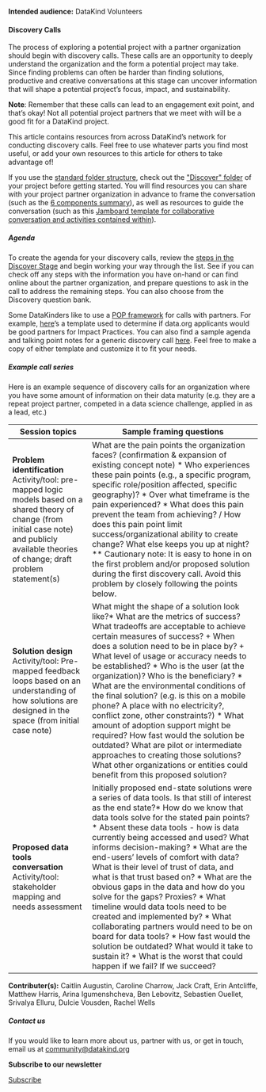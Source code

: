 




**Intended audience:**
DataKind Volunteers






#### Discovery Calls


The process of exploring a potential project with a partner organization should begin with discovery calls. These calls are an opportunity to deeply understand the organization and the form a potential project may take. Since finding problems can often be harder than finding solutions, productive and creative conversations at this stage can uncover information that will shape a potential project’s focus, impact, and sustainability.


**Note**: Remember that these calls can lead to an engagement exit point, and that’s okay! Not all potential project partners that we meet with will be a good fit for a DataKind project.


This article contains resources from across DataKind’s network for conducting discovery calls. Feel free to use whatever parts you find most useful, or add your own resources to this article for others to take advantage of!


If you use the [standard folder structure](https://playbook.datakind.org/playbook/articles/20/folder-structure-template), check out the ["Discover" folder](https://drive.google.com/drive/folders/1OXXV8jg5b9QZLVDfF9H0-_tmhNJ3zI21?usp=sharing) of your project before getting started. You will find resources you can share with your project partner organization in advance to frame the conversation (such as the [6 components summary](https://drive.google.com/file/d/1NgZI1E2yjvVo1JMh1dY5RNtCuFj808OY/view?usp=sharing)), as well as resources to guide the conversation (such as this [Jamboard template for collaborative conversation and activities contained within](https://jamboard.google.com/d/1zbdN8c9tQ3Xn8MFJ2lfxPop1bfFwMDAgqTIHQOfCZOs/viewer?pli=1)).


##### Agenda


To create the agenda for your discovery calls, review the [steps in the Discover Stage](https://playbook.datakind.org/playbook/articles/13) and begin working your way through the list. See if you can check off any steps with the information you have on\-hand or can find online about the partner organization, and prepare questions to ask in the call to address the remaining steps. You can also choose from the Discovery question bank.


Some DataKinders like to use a  [POP framework](http://stproject.org/wp-content/uploads/2014/11/the-fabulous-pop-model.pdf) for calls with partners. For example, [here](https://docs.google.com/document/d/1i5Gdb71eSrVDf6jiTSrYu8NB_G8pXDSUG81roKo5Shg/edit)’s a template used to determine if data.org applicants would be good partners for Impact Practices. You can also find a sample agenda and talking point notes for a generic discovery call [here](https://docs.google.com/document/d/1F-yvrjNpwp62nt4JOT4XHzn00FgiGqUuakhOdDM71Do/edit#heading=h.buax78rrv3hb). Feel free to make a copy of either template and customize it to fit your needs.


##### Example call series


Here is an example sequence of discovery calls for an organization where you have some amount of information on their data maturity (e.g. they are a repeat project partner, competed in a data science challenge, applied in as a lead, etc.)





| Session topics | Sample framing questions |
| --- | --- |
| **Problem identification**  Activity/tool: pre\-mapped logic models based on a shared theory of change (from initial case note) and publicly available theories of change; draft problem statement(s) | What are the pain points the organization faces? (confirmation \& expansion of existing concept note)  * Who experiences these pain points (e.g., a specific program, specific role/position affected, specific geography)? * Over what timeframe is the pain experienced? * What does this pain prevent the team from achieving? / How does this pain point limit success/organizational ability to create change?    What else keeps you up at night?  \*\* Cautionary note: It is easy to hone in on the first problem and/or proposed solution during the first discovery call. Avoid this problem by closely following the points below. |
| **Solution design**  Activity/tool: Pre\-mapped feedback loops based on an understanding of how solutions are designed in the space (from initial case note) | What might the shape of a solution look like?* What are the metrics of success? What tradeoffs are acceptable to achieve certain measures of success? + When does a solution need to be in place by? + What level of usage or accuracy needs to be established?  * Who is the user (at the organization)? Who is the beneficiary? * What are the environmental conditions of the final solution? (e.g. is this on a mobile phone? A place with no electricity?, conflict zone, other constraints?) * What amount of adoption support might be required? How fast would the solution be outdated?    What are pilot or intermediate approaches to creating those solutions?  What other organizations or entities could benefit from this proposed solution? |
| **Proposed data tools conversation**  Activity/tool: stakeholder mapping and needs assessment | Initially proposed end\-state solutions were a series of data tools. Is that still of interest as the end state?* How do we know that data tools solve for the stated pain points? * Absent these data tools \- how is data currently being accessed and used? What informs decision\-making? * What are the end\-users’ levels of comfort with data? What is their level of trust of data, and what is that trust based on? * What are the obvious gaps in the data and how do you solve for the gaps? Proxies? * What timeline would data tools need to be created and implemented by? * What collaborating partners would need to be on board for data tools? * How fast would the solution be outdated? What would it take to sustain it? * What is the worst that could happen if we fail? If we succeed? |




 **Contributer(s):** Caitlin Augustin, Caroline Charrow, Jack Craft, Erin Antcliffe, Matthew Harris, Arina Igumenshcheva, Ben Lebovitz, Sebastien Ouellet, Srivalya Elluru, Dulcie Vousden, Rachel Wells







##### Contact us


If you would like to learn more about us, partner with us, or get in touch, email us at community@datakind.org



 
**Subscribe to our newsletter**
  

[Subscribe](https://www.datakind.org/subscribe/)




